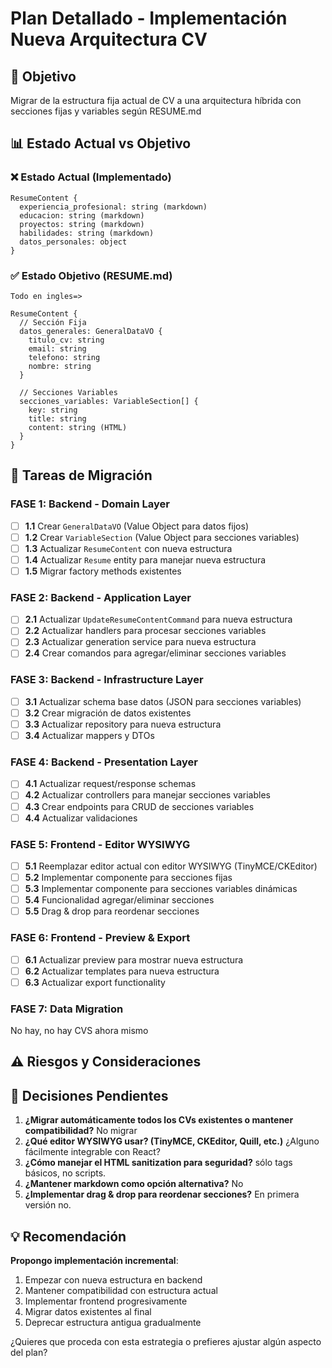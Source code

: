 # Plan Detallado - Implementación Nueva Arquitectura CV

## 🎯 Objetivo
Migrar de la estructura fija actual de CV a una arquitectura híbrida con secciones fijas y variables según RESUME.md

## 📊 Estado Actual vs Objetivo

### ❌ Estado Actual (Implementado)
```
ResumeContent {
  experiencia_profesional: string (markdown)
  educacion: string (markdown)
  proyectos: string (markdown)
  habilidades: string (markdown)
  datos_personales: object
}
```

### ✅ Estado Objetivo (RESUME.md)
```
Todo en ingles=>

ResumeContent {
  // Sección Fija
  datos_generales: GeneralDataVO {
    titulo_cv: string
    email: string
    telefono: string
    nombre: string
  }

  // Secciones Variables
  secciones_variables: VariableSection[] {
    key: string
    title: string
    content: string (HTML)
  }
}
```

## 🚧 Tareas de Migración

### FASE 1: Backend - Domain Layer
- [ ] **1.1** Crear `GeneralDataVO` (Value Object para datos fijos)
- [ ] **1.2** Crear `VariableSection` (Value Object para secciones variables)
- [ ] **1.3** Actualizar `ResumeContent` con nueva estructura
- [ ] **1.4** Actualizar `Resume` entity para manejar nueva estructura
- [ ] **1.5** Migrar factory methods existentes

### FASE 2: Backend - Application Layer
- [ ] **2.1** Actualizar `UpdateResumeContentCommand` para nueva estructura
- [ ] **2.2** Actualizar handlers para procesar secciones variables
- [ ] **2.3** Actualizar generation service para nueva estructura
- [ ] **2.4** Crear comandos para agregar/eliminar secciones variables

### FASE 3: Backend - Infrastructure Layer
- [ ] **3.1** Actualizar schema base datos (JSON para secciones variables)
- [ ] **3.2** Crear migración de datos existentes
- [ ] **3.3** Actualizar repository para nueva estructura
- [ ] **3.4** Actualizar mappers y DTOs

### FASE 4: Backend - Presentation Layer
- [ ] **4.1** Actualizar request/response schemas
- [ ] **4.2** Actualizar controllers para manejar secciones variables
- [ ] **4.3** Crear endpoints para CRUD de secciones variables
- [ ] **4.4** Actualizar validaciones

### FASE 5: Frontend - Editor WYSIWYG
- [ ] **5.1** Reemplazar editor actual con editor WYSIWYG (TinyMCE/CKEditor)
- [ ] **5.2** Implementar componente para secciones fijas
- [ ] **5.3** Implementar componente para secciones variables dinámicas
- [ ] **5.4** Funcionalidad agregar/eliminar secciones
- [ ] **5.5** Drag & drop para reordenar secciones

### FASE 6: Frontend - Preview & Export
- [ ] **6.1** Actualizar preview para mostrar nueva estructura
- [ ] **6.2** Actualizar templates para nueva estructura
- [ ] **6.3** Actualizar export functionality

### FASE 7: Data Migration
No hay, no hay CVS ahora mismo

## ⚠️ Riesgos y Consideraciones



## 🤔 Decisiones Pendientes

1. **¿Migrar automáticamente todos los CVs existentes o mantener compatibilidad?**
No migrar
3. **¿Qué editor WYSIWYG usar? (TinyMCE, CKEditor, Quill, etc.)**
¿Alguno fácilmente integrable con React?
3. **¿Cómo manejar el HTML sanitization para seguridad?**
sólo tags básicos, no scripts. 
4. **¿Mantener markdown como opción alternativa?**
No
5. **¿Implementar drag & drop para reordenar secciones?**
En primera versión no.

## 💡 Recomendación

**Propongo implementación incremental**:
1. Empezar con nueva estructura en backend
2. Mantener compatibilidad con estructura actual
3. Implementar frontend progresivamente
4. Migrar datos existentes al final
5. Deprecar estructura antigua gradualmente

¿Quieres que proceda con esta estrategia o prefieres ajustar algún aspecto del plan?